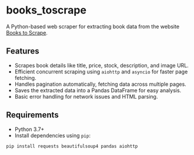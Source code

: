 # books_toscrape

A Python-based web scraper for extracting book data from the website [Books to Scrape](https://books.toscrape.com/).

##  Features

- Scrapes book details like title, price, stock, description, and image URL.
- Efficient concurrent scraping using `aiohttp` and `asyncio` for faster page fetching.
- Handles pagination automatically, fetching data across multiple pages.
- Saves the extracted data into a Pandas DataFrame for easy analysis.
- Basic error handling for network issues and HTML parsing.


## Requirements

- Python 3.7+
- Install dependencies using `pip`:

```bash
pip install requests beautifulsoup4 pandas aiohttp


